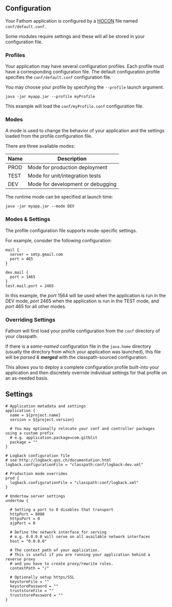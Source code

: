 ## Configuration

Your Fathom application is configured by a [HOCON] file named `conf/default.conf`.

Some modules require settings and these will all be stored in your configuration file.

### Profiles

Your application may have several configuration profiles.  Each profile must have a corresponding configuration file.  The default configuration profile specifies the `conf/default.conf` configuration file.

You may choose your profile by specifying the `--profile` launch argument.

```
java -jar myapp.jar --profile myProfile
```

This example will load the `conf/myProfile.conf` configuration file.

### Modes

A mode is used to change the behavior of your application and the settings loaded from the profile configuration file.

There are three available modes:

| Name | Description                       |
|------|-----------------------------------|
| PROD | Mode for production deployment    |
| TEST | Mode for unit/integration tests   |
| DEV  | Mode for development or debugging |

The runtime mode can be specified at launch time:

```
java -jar myapp.jar --mode DEV
```

### Modes & Settings

The profile configuration file supports mode-specific settings.

For example, consider the following configuration:

```hocon
mail {
  server = smtp.gmail.com
  port = 465
}

dev.mail {
  port = 1465
}
test.mail.port = 2465
```

In this example, the *port* 1564 will be used when the application is run in the DEV mode, *port* 2465 when the application is run in the TEST mode, and *port* 465 for all other modes.

### Overriding Settings

Fathom will first load your profile configuration from the `conf` directory of your classpath.

If there is a *same-named* configuration file in the `java.home` directory (usually the directory from which your application was launched), this file will be *parsed & **merged*** with the classpath-sourced configuration.

This allows you to deploy a complete configuration profile built-into your application and then discretely override individual settings for that profile on an as-needed basis.

## Settings

```hocon
# Application metadata and settings
application {
  name = ${project.name}
  version = ${project.version}

  # You may optionally relocate your conf and controller packages using a custom prefix
  # e.g. application.package=com.gitblit
  package = ""
}

# Logback configuration file
# see http://logback.qos.ch/documentation.html
logback.configurationFile = "classpath:conf/logback-dev.xml"

# Production mode overrides
prod {
  logback.configurationFile = "classpath:conf/logback.xml"
}

# Undertow server settings
undertow {

  # Setting a port to 0 disables that transport
  httpPort = 8080
  httpsPort = 0
  ajpPort = 0

  # Define the network interface for serving
  # e.g. 0.0.0.0 will serve on all available network interfaces
  host = "0.0.0.0"

  # The context path of your application.
  # This is useful if you are running your application behind a reverse proxy
  # and you have to create proxy/rewrite rules.
  contextPath = "/"

  # Optionally setup https/SSL
  keystoreFile = ""
  keystorePassword = ""
  truststoreFile = ""
  truststorePassword = ""
}
```

[HOCON]: https://github.com/typesafehub/config/blob/master/README.md
